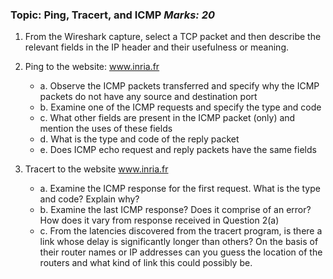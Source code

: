 ### Topic: Ping, Tracert, and ICMP    *Marks: 20*
1) From the Wireshark capture, select a TCP packet and then describe the relevant fields in the
IP header and their usefulness or meaning.

2) Ping to the website: www.inria.fr 
   - a. Observe the ICMP packets transferred and specify why the ICMP packets do
not have any source and destination port
   - b. Examine one of the ICMP requests and specify the type and code
   - c. What other fields are present in the ICMP packet (only) and mention the uses
of these fields
   - d. What is the type and code of the reply packet
   - e. Does ICMP echo request and reply packets have the same fields

3) Tracert to the website www.inria.fr

   - a. Examine the ICMP response for the first request. What is the type and code?
Explain why?
   - b. Examine the last ICMP response? Does it comprise of an error? How does it
vary from response received in Question 2(a)
   - c. From the latencies discovered from the tracert program, is there a link whose
delay is significantly longer than others? On the basis of their router names or
IP addresses can you guess the location of the routers and what kind of link
this could possibly be.

